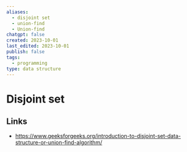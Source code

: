 ```yaml
---
aliases:
  - disjoint set
  - union-find
  - Union-find
chatgpt: false
created: 2023-10-01
last_edited: 2023-10-01
publish: false
tags:
  - programming
type: data structure
---
```

# Disjoint set

## Links

- https://www.geeksforgeeks.org/introduction-to-disjoint-set-data-structure-or-union-find-algorithm/
